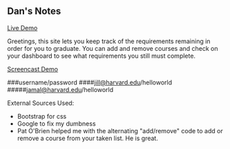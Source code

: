 

##  Dan's Notes
[Live Demo](http://p4.dannovember.me)

Greetings, this site lets you keep track of the requirements remaining in order for you to graduate. You can add and remove courses and check on your dashboard to see what requirements you still must complete.

[Screencast Demo](https://youtu.be/00QkpuTEMSQ)

###username/password
####jill@harvard.edu/helloworld
#####jamal@harvard.edu/helloworld


External Sources Used:

+ Bootstrap for css
+ Google to fix my dumbness
+ Pat O'Brien helped me with the alternating "add/remove" code to add or remove a course from your taken list. He is great.
